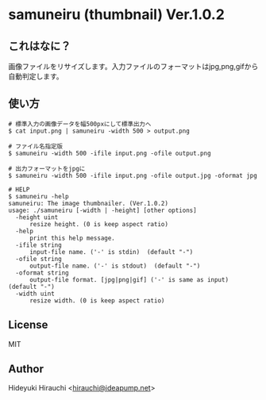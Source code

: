 samuneiru (thumbnail) Ver.1.0.2
===============================

これはなに？
------------

画像ファイルをリサイズします。入力ファイルのフォーマットはjpg,png,gifから自動判定します。

使い方
------

```
# 標準入力の画像データを幅500pxにして標準出力へ
$ cat input.png | samuneiru -width 500 > output.png

# ファイル名指定版
$ samuneiru -width 500 -ifile input.png -ofile output.png

# 出力フォーマットをjpgに
$ samuneiru -width 500 -ifile input.png -ofile output.jpg -oformat jpg

# HELP
$ samuneiru -help
samuneiru: The image thumbnailer. (Ver.1.0.2)
usage: ./samuneiru [-width | -height] [other options]
  -height uint
      resize height. (0 is keep aspect ratio)
  -help
      print this help message.
  -ifile string
      input-file name. ('-' is stdin)  (default "-")
  -ofile string
      output-file name. ('-' is stdout)  (default "-")
  -oformat string
      output-file format. [jpg|png|gif] ('-' is same as input) (default "-")
  -width uint
      resize width. (0 is keep aspect ratio)
```

License
-------

MIT

Author
------

Hideyuki Hirauchi &lt;hirauchi@ideapump.net&gt;
